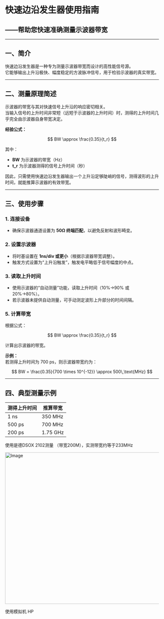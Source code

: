 # 快速边沿发生器使用指南  
## ——帮助您快速准确测量示波器带宽

---

## 一、简介

快速边沿发生器是一种专为测量示波器带宽而设计的高性能信号源。  
它能够输出上升沿极快、幅度稳定的方波脉冲信号，用于检验示波器的真实带宽。 

---

## 二、测量原理简述

示波器的带宽与其对快速信号上升沿的响应密切相关。  
当输入信号的上升时间非常短（远短于示波器的上升时间）时，测得的上升时间几乎完全由示波器自身带宽决定。

**经验公式：**

$$
BW \approx \frac{0.35}{t_r}
$$

其中：  
- **BW** 为示波器的带宽（Hz）  
- **t_r** 为示波器测得的信号上升时间（秒）  

因此，只需使用快速边沿发生器输出一个上升沿足够陡峭的信号，测得波形的上升时间，就能推算示波器的有效带宽。

---

## 三、使用步骤

### 1. 连接设备  
- 确保示波器通道设置为 **50Ω 终端匹配**，以避免反射和波形畸变。

### 2. 设置示波器
- 将时基设置在 **1ns/div 或更小**（根据示波器带宽调整）。  
- 触发方式设置为“上升沿触发”，触发电平略低于信号幅度的中点。  

### 3. 读取上升时间
- 使用示波器的“自动测量”功能，读取上升时间（10%→90% 或 20%→80%）。  
- 若示波器未提供自动测量，可手动测定波形上升部分的时间间隔。

### 5. 计算带宽
根据公式：

$$
BW \approx \frac{0.35}{t_r}
$$

计算出示波器的带宽。  

**示例：**  
若测得上升时间为 700 ps，则示波器带宽约为：

$$
BW = \frac{0.35}{700 \times 10^{-12}} \approx 500\,\text{MHz}
$$

---


## 四、典型测量示例

| 测得上升时间 | 推算带宽     |
| ------ | -------- |
| 1 ns   | 350 MHz  |
| 500 ps | 700 MHz  |
| 200 ps | 1.75 GHz |


使用是德DSOX 2102测量 （带宽200M），实测带宽约等于233MHz

<img width="796" height="495" alt="Image" src="https://github.com/user-attachments/assets/daf45719-05f9-48b5-ab99-44105aa1317c" />

使用模拟机  HP 

